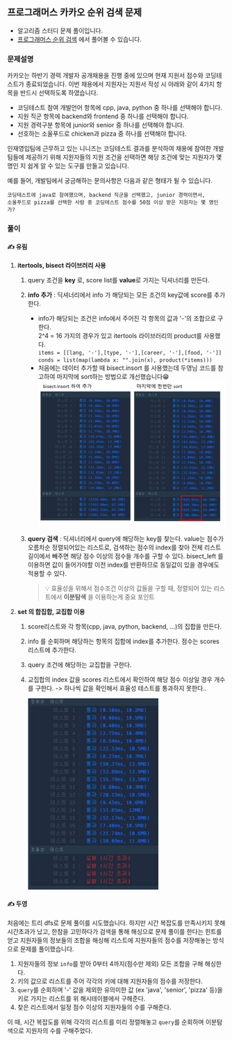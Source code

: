## 프로그래머스 카카오 순위 검색 문제

- 알고리즘 스터디 문제 풀이입니다.
- [프로그래머스 순위 검색](https://programmers.co.kr/learn/courses/30/lessons/72412) 에서 풀어볼 수 있습니다.

### 문제설명

카카오는 하반기 경력 개발자 공개채용을 진행 중에 있으며 현재 지원서 접수와 코딩테스트가 종료되었습니다. 이번 채용에서 지원자는 지원서 작성 시 아래와 같이 4가지 항목을 반드시 선택하도록 하였습니다.

- 코딩테스트 참여 개발언어 항목에 cpp, java, python 중 하나를 선택해야 합니다.
- 지원 직군 항목에 backend와 frontend 중 하나를 선택해야 합니다.
- 지원 경력구분 항목에 junior와 senior 중 하나를 선택해야 합니다.
- 선호하는 소울푸드로 chicken과 pizza 중 하나를 선택해야 합니다.

인재영입팀에 근무하고 있는 니니즈는 코딩테스트 결과를 분석하여 채용에 참여한 개발팀들에 제공하기 위해 지원자들의 지원 조건을 선택하면 해당 조건에 맞는 지원자가 몇 명인 지 쉽게 알 수 있는 도구를 만들고 있습니다.

예를 들어, 개발팀에서 궁금해하는 문의사항은 다음과 같은 형태가 될 수 있습니다.

```
코딩테스트에 java로 참여했으며, backend 직군을 선택했고, junior 경력이면서,
소울푸드로 pizza를 선택한 사람 중 코딩테스트 점수를 50점 이상 받은 지원자는 몇 명인가?
```

### 풀이

#### ✍ 유림

1. **itertools, bisect 라이브러리 사용**

   1. query 조건을 **key** 로, score list를 **value**로 가지는 딕셔너리를 만든다.
   1. **info 추가** : 딕셔너리에서 info 가 해당되는 모든 조건의 key값에 score를 추가한다.
      - info가 해당되는 조건은 info에서 주어진 각 항목의 값과 '-'의 조합으로 구한다.    
        2^4 = 16 가지의 경우가 있고 itertools 라이브러리의 product를 사용했다.  
         `items = [[lang, '-'],[type, '-'],[career, '-'],[food, '-']] ` <br/>
        `conds = list(map(lambda x: "".join(x), product(*items))) `
      - 처음에는 데이터 추가할 때 bisect.insort 를 사용했는데 두영님 코드를 참고하여 마지막에 sort하는 방법으로 개선했습니다😁
        ![효율성 시간 비교](./img/compare_bisect.JPG)

   1. **query 검색** : 딕셔너리에서 query에 해당하는 key를 찾는다. value는 점수가 오름차순 정렬되어있는 리스트로, 검색하는 점수의 index를 찾아 전체 리스트 길이에서 빼주면 해당 점수 이상의 점수들 개수를 구할 수 있다. bisect_left 를 이용하면 값이 들어가야할 이전 index를 반환하므로 동일값이 있을 경우에도 적용할 수 있다.    

      > 💡 효율성을 위해서 점수조건 이상의 값들을 구할 때, 정렬되어 있는 리스트에서 **이분탐색** 을 이용하는게 중요 포인트

1. **set 의 합집합, 교집합 이용**  
  
   1. score리스트와 각 항목(cpp, java, python, backend, ...)의 집합을 만든다.  
   2. info 를 순회하며 해당하는 항목의 집합에 index를 추가한다. 점수는 scores 리스트에 추가한다.
   3. query 조건에 해당하는 교집합을 구한다.
   4. 교집합의 index 값을 scores 리스트에서 확인하여 해당 점수 이상일 경우 개수를 구한다. -> 하나씩 값을 확인해서 효율성 테스트를 통과하지 못한다..  

      <img src='./img/set.JPG' alt='효율성 시간 비교' style="width: 300px">

#### ✍ 두영

처음에는 트리 dfs로 문제 풀이를 시도했습니다. 하지만 시간 복잡도를 만족시키지 못해 시간초과가 났고, 한참을 고민하다가 검색을 통해 해싱으로 문제 풀이를 한다는 힌트를 얻고 지원자들의 정보들의 조합을 해싱해 리스트에 지원자들의 점수를 저장해놓는 방식으로 문제를 풀이했습니다.

1. 지원자들의 정보 `info`를 받아 0부터 4까지(점수만 제외) 모든 조합을 구해 해싱한다.
2. 키의 값으로 리스트를 주어 각각의 키에 대해 지원자들의 점수를 저장한다.
3. `query`를 순회하며 '-' 값을 제외한 유의미한 값 (ex 'java', 'senior', 'pizza' 등)을 키로 가지는 리스트를 위 해시테이블에서 구해준다.
4. 찾은 리스트에서 일정 점수 이상의 지원자들의 수를 구해준다.

이 때, 시간 복잡도를 위해 각각의 리스트를 미리 정렬해놓고 `query`를 순회하며 이분탐색으로 지원자의 수를 구해주었다.
